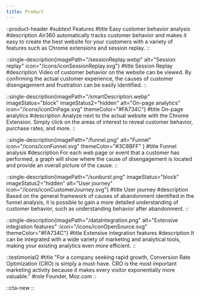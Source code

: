 ```yaml
---
title: Product
---
```


::product-header
#subtext
Features
#title
Easy customer behavior analysis
#description
Air360 automatically tracks customer behavior and makes it easy to create the best website for your customers with a variety of features such as Chrome extensions and session replay.
::

::single-description{imagePath="/sessionReplay.webp" alt="Session replay" icon="/icons/iconSessionReplay.svg"}
#title
Session Replay
#description
Video of customer behavior on the website can be viewed. By confirming the actual customer experience, the causes of customer disengagement and frustration can be easily identified.
::

::single-description{imagePath="/smartDescription.webp" imageStatus="block" imageStatus2="hidden" alt="On-page analytics" icon="/icons/iconOnPage.svg" themeColor="#FA734C"}
#title
On-page analytics
#description
Analyze next to the actual website with the Chrome Extension. Simply click on the areas of interest to reveal customer behavior, purchase rates, and more.
::

::single-description{imagePath="/funnel.png" alt="Funnel" icon="/icons/iconFunnel.svg" themeColor="#3C8BFF" }
#title
Funnel analysis
#description
For each web page or event that a customer has performed, a graph will show where the cause of disengagement is located and provide an overall picture of the cause.
::

::single-description{imagePath="/sunburst.png" imageStatus="block" imageStatus2="hidden" alt="User journey" icon="/icons/iconCustomerJourney.svg"}
#title
User journey
#description
Based on the general framework of causes of abandonment identified in the funnel analysis, it is possible to gain a more detailed understanding of customer behavior, such as understanding behavior after abandonment.
::

::single-description{imagePath="/dataIntegration.png" alt="Extensive integration features" :icon="/icons/iconOpenSource.svg" themeColor="#FA734C"}
#title
Extensive integration features
#description
It can be integrated with a wide variety of marketing and analytical tools, making your existing analytics even more efficient.
::

::testimonial2
#title
"For a company seeking rapid growth, Conversion Rate Optimization (CRO) is simply a must-have. CRO is the most important marketing activity because it makes every visitor exponentially more valuable."
#role
Founder, Moz.com
::

::cta-new
::